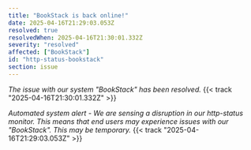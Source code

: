```yaml
---
title: "BookStack is back online!"
date: 2025-04-16T21:29:03.053Z
resolved: true
resolvedWhen: 2025-04-16T21:30:01.332Z
severity: "resolved"
affected: ["BookStack"]
id: "http-status-bookstack"
section: issue
---
```


*The issue with our system "BookStack" has been resolved.* {{< track "2025-04-16T21:30:01.332Z" >}}

**Automated system alert* - We are sensing a disruption in our http-status monitor. This means that end users may experience issues with our "BookStack". This may be temporary.* {{< track "2025-04-16T21:29:03.053Z" >}}
